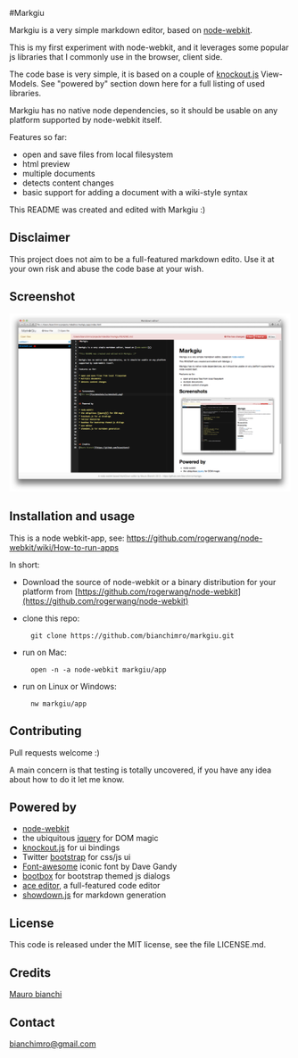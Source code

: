 #Markgiu

Markgiu is a very simple markdown editor, based on [node-webkit](https://github.com/rogerwang/node-webkit).

This is my first experiment with node-webkit, and it leverages some popular js
libraries that I commonly use in the browser, client side.

The code base is very simple, it is based on a couple of [knockout.js](http://knockoutjs.com/)
View-Models. 
See "powered by" section down here for a full listing of used libraries.

Markgiu has no native node dependencies, so it should be usable on any platform
supported by node-webkit itself.

Features so far:

* open and save files from local filesystem
* html preview 
* multiple documents
* detects content changes
* basic support for adding a document with a wiki-style syntax

This README was created and edited with Markgiu :)

## Disclaimer
This project does not aim to be a full-featured markdown edito.
Use it at your own risk and abuse the code base at your wish.

## Screenshot  
![Open file](screenshots/screenshot1.png)

## Installation and usage
This is a node webkit-app, see:
https://github.com/rogerwang/node-webkit/wiki/How-to-run-apps

In short:

* Download the source of node-webkit or a binary distribution for your platform from
 [https://github.com/rogerwang/node-webkit](https://github.com/rogerwang/node-webkit)   

* clone this repo:
   
        git clone https://github.com/bianchimro/markgiu.git

* run on Mac:
        
        open -n -a node-webkit markgiu/app

* run on Linux or Windows:
        
        nw markgiu/app



## Contributing
Pull requests welcome :)

A main concern is that testing is totally uncovered,
if you have any idea about how to do it let me know.

## Powered by

* [node-webkit](https://github.com/rogerwang/node-webkit)
* the ubiquitous [jquery](http://jquery.com/) for DOM magic
* [knockout.js](http://knockoutjs.com/) for ui bindings
* Twitter [bootstrap](http://twitter.github.com/bootstrap/) for css/js ui
* [Font-awesome](https://github.com/FortAwesome/Font-Awesome) iconic font by Dave Gandy
* [bootbox](http://bootboxjs.com/) for bootstrap themed js dialogs
* [ace editor](http://ace.ajax.org/), a full-featured code editor
* [showdown.js](https://github.com/coreyti/showdown) for markdown generation

## License
This code is released under the MIT license, see the file LICENSE.md.

## Credits
[Mauro bianchi](https://github.com/bianchimro)

## Contact
bianchimro@gmail.com
